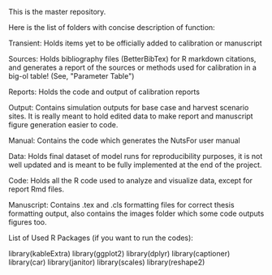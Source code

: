 This is the master repository. 

Here is the list of folders with concise description of function:

Transient: Holds items yet to be officially added to calibration or manuscript

Sources: Holds bibliography files (BetterBibTex) for R markdown citations, and generates a report of the sources or methods used for calibration in a big-ol table! (See, "Parameter Table")

Reports: Holds the code and output of calibration reports

Output: Contains simulation outputs for base case and harvest scenario sites. It is really meant to hold edited data to make report and manuscript figure generation easier to code. 

Manual: Contains the code which generates the NutsFor user manual 

Data: Holds final dataset of model runs for reproducibility purposes, it is not well updated and is meant to be fully implemented at the end of the project.

Code: Holds all the R code used to analyze and visualize data, except for report Rmd files. 

Manuscript: Contains .tex and .cls formatting files for correct thesis formatting output, also contains the images folder which some code outputs figures too. 

List of Used R Packages (if you want to run the codes):

library(kableExtra)
library(ggplot2)
library(dplyr)
library(captioner)
library(car)
library(janitor)
library(scales)
library(reshape2)

